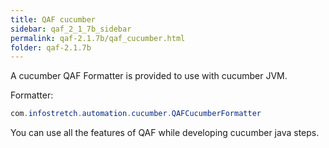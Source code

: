 ```yaml
---
title: QAF cucumber
sidebar: qaf_2_1_7b_sidebar
permalink: qaf-2.1.7b/qaf_cucumber.html
folder: qaf-2.1.7b
---
```


A cucumber QAF Formatter is provided to use with cucumber JVM.

Formatter: 

```java
com.infostretch.automation.cucumber.QAFCucumberFormatter
```

You can use all the features of QAF while developing cucumber java steps.
